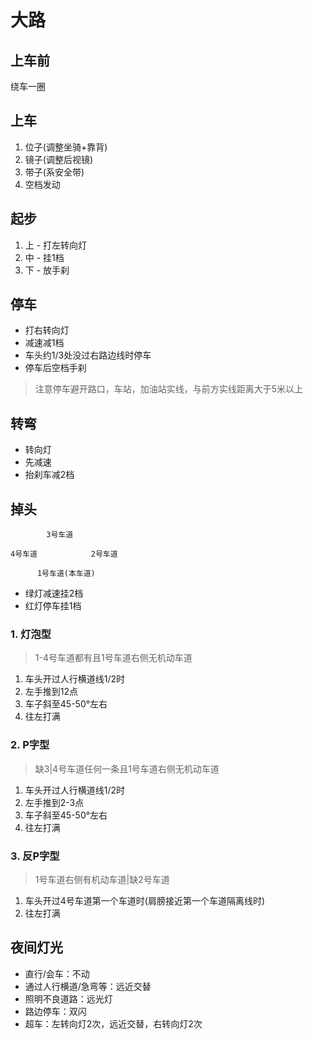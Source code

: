 # 大路

## 上车前

绕车一圈

## 上车

1. 位子(调整坐骑+靠背)
2. 镜子(调整后视镜)
3. 带子(系安全带)
4. 空档发动

## 起步

1. 上 - 打左转向灯
2. 中 - 挂1档
3. 下 - 放手刹

## 停车

- 打右转向灯
- 减速减1档
- 车头约1/3处没过右路边线时停车
- 停车后空档手刹

> 注意停车避开路口，车站，加油站实线，与前方实线距离大于5米以上

## 转弯

- 转向灯
- 先减速
- 抬刹车减2档

## 掉头

```
        3号车道

4号车道            2号车道

      1号车道(本车道)
```

- 绿灯减速挂2档
- 红灯停车挂1档

### 1. 灯泡型
> 1-4号车道都有且1号车道右侧无机动车道

1. 车头开过人行横道线1/2时
2. 左手推到12点
3. 车子斜至45-50°左右
4. 往左打满

### 2. P字型
> 缺3|4号车道任何一条且1号车道右侧无机动车道

1. 车头开过人行横道线1/2时
2. 左手推到2-3点
3. 车子斜至45-50°左右
4. 往左打满

### 3. 反P字型
> 1号车道右侧有机动车道|缺2号车道

1. 车头开过4号车道第一个车道时(肩膀接近第一个车道隔离线时)
2. 往左打满

## 夜间灯光

- 直行/会车：不动
- 通过人行横道/急弯等：远近交替
- 照明不良道路：远光灯
- 路边停车：双闪
- 超车：左转向灯2次，远近交替，右转向灯2次
